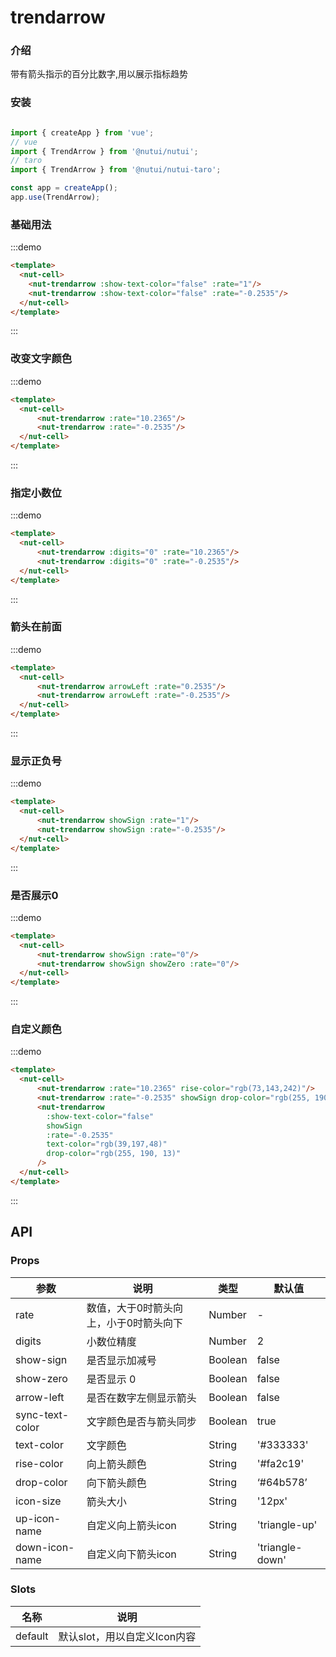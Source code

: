 # trendarrow 

### 介绍

带有箭头指示的百分比数字,用以展示指标趋势

### 安装

```javascript

import { createApp } from 'vue';
// vue
import { TrendArrow } from '@nutui/nutui';
// taro
import { TrendArrow } from '@nutui/nutui-taro';

const app = createApp();
app.use(TrendArrow);

```

### 基础用法

:::demo

```html
<template>
  <nut-cell>
    <nut-trendarrow :show-text-color="false" :rate="1"/>
    <nut-trendarrow :show-text-color="false" :rate="-0.2535"/>
  </nut-cell>
</template>
```

:::

### 改变文字颜色

:::demo

```html
<template>
  <nut-cell>
      <nut-trendarrow :rate="10.2365"/>
      <nut-trendarrow :rate="-0.2535"/>
  </nut-cell>
</template>
```

:::
### 指定小数位

:::demo

```html
<template>
  <nut-cell>
      <nut-trendarrow :digits="0" :rate="10.2365"/>
      <nut-trendarrow :digits="0" :rate="-0.2535"/>
  </nut-cell>
</template>
```

:::
### 箭头在前面

:::demo

```html
<template>
  <nut-cell>
      <nut-trendarrow arrowLeft :rate="0.2535"/>
      <nut-trendarrow arrowLeft :rate="-0.2535"/>
  </nut-cell>
</template>
```

:::
### 显示正负号

:::demo

```html
<template>
  <nut-cell>
      <nut-trendarrow showSign :rate="1"/>
      <nut-trendarrow showSign :rate="-0.2535"/>
  </nut-cell>
</template>
```

:::
### 是否展示0

:::demo

```html
<template>
  <nut-cell>
      <nut-trendarrow showSign :rate="0"/>
      <nut-trendarrow showSign showZero :rate="0"/>
  </nut-cell>
</template>
```

:::
### 自定义颜色

:::demo

```html
<template>
  <nut-cell>
      <nut-trendarrow :rate="10.2365" rise-color="rgb(73,143,242)"/>
      <nut-trendarrow :rate="-0.2535" showSign drop-color="rgb(255, 190, 13)"/>
      <nut-trendarrow
        :show-text-color="false"
        showSign
        :rate="-0.2535"
        text-color="rgb(39,197,48)"
        drop-color="rgb(255, 190, 13)"
      />
  </nut-cell>
</template>
```

:::
## API

### Props

| 参数         | 说明                             | 类型   | 默认值           |
|--------------|----------------------------------|--------|------------------|
| rate         | 数值，大于0时箭头向上，小于0时箭头向下    | Number | -                |
| digits         | 小数位精度               | Number | 2               |
| show-sign         | 是否显示加减号               | Boolean | false               |
| show-zero         | 是否显示 0               | Boolean | false               |
| arrow-left        | 是否在数字左侧显示箭头     | Boolean | false               |
| sync-text-color   | 文字颜色是否与箭头同步               | Boolean | true   |
| text-color        | 文字颜色               | String | '#333333'               |
| rise-color         | 向上箭头颜色               | String | '#fa2c19'               |
| drop-color         | 向下箭头颜色               | String | ‘#64b578’               |
| icon-size         | 箭头大小               | String | '12px'               |
| up-icon-name         | 自定义向上箭头icon               | String | 'triangle-up'               |
| down-icon-name         | 自定义向下箭头icon               | String | 'triangle-down'               |


### Slots

| 名称    | 说明         |
|---------|--------------|
| default | 	默认slot，用以自定义Icon内容 |
